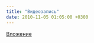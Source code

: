```yaml
---
title: "Видеозапись"
date: 2010-11-05 01:05:00 +0300
---
```



[Вложение](https://vk.com/video41076938_154226545)
